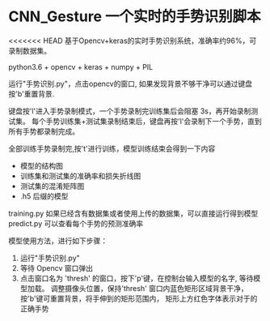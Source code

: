 # CNN_Gesture 一个实时的手势识别脚本
<<<<<<< HEAD
基于Opencv+keras的实时手势识别系统，准确率约96%，可录制数据集。
  
python3.6 + opencv + keras + numpy + PIL  
  
运行"手势识别.py"，点击opencv的窗口, 如果发现背景不够干净可以通过键盘按'b'重置背景.

键盘按'l'进入手势录制模式，一个手势录制完训练集后会阻塞 3s，再开始录制测试集。
每个手势训练集+测试集录制结束后，键盘再按'l'会录制下一个手势，直到所有手势都录制完成。
 
全部训练手势录制完,按't'进行训练，模型训练结束会得到一下内容
* 模型的结构图
* 训练集和测试集的准确率和损失折线图
* 测试集的混淆矩阵图
* .h5 后缀的模型
  
training.py 如果已经含有数据集或者使用上传的数据集，可以直接运行得到模型  
predict.py 可以查看每个手势的预测准确率
 
模型使用方法，进行如下步骤：
1. 运行"手势识别.py"
2. 等待 Opencv 窗口弹出
3. 点击窗口名为 'thresh' 的窗口，按下'p'键，在控制台输入模型的名字, 等待模型加载。
   调整摄像头位置，保持'thresh' 窗口内蓝色矩形区域背景干净，按'b'键可重置背景，将手伸到的矩形范围内，
   矩形上方红色字体表示对于的正确手势

